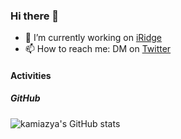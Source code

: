 ### Hi there 👋

- 🔭 I’m currently working on [iRidge](https://github.com/iridgeinc)
- 📫 How to reach me: DM on [Twitter](https://twitter.com/kamiazya)

<!--
- 🌱 I’m currently learning ...
- 👯 I’m looking to collaborate on ...
- 🤔 I’m looking for help with ...
- 💬 Ask me about ...
- ⚡ Fun fact: ...
- 😄 Pronouns: ...
-->


#### Activities

##### GitHub

![kamiazya's GitHub stats](https://github-readme-stats.vercel.app/api?username=kamiazya&count_private=true&show_icons=true)
